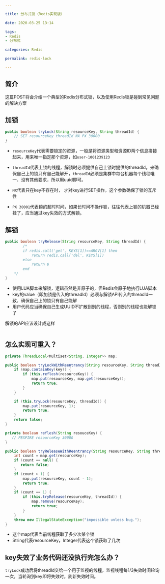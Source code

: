 ```yaml
---

title: 分布式锁（Redis实现版）

date: 2020-03-25 13:14

tags:
- Redis
- 分布式

categories: Redis

permalink: redis-lock

---
```


## 简介

这篇POST将会介绍一个典型的Redis分布式锁，以及使用Redis锁是碰到常见问题的解决方案



## 加锁

~~~java
public boolean tryLock(String resourceKey, String threadId) {
    // SET resourceKey threadId NX PX 30000
}
~~~

- `resourceKey`代表需要锁定的资源，一般是将资源类型和资源ID两个信息拼接起来，用来唯一指定那个资源，如`user-1001239123`

- `threadId`代表上锁的线程，解锁时必须提供自己上锁时提供的threadId，来确保自己上的锁只有自己能解开，`threadId`必须是集群中每台机器每个线程唯一，没有其他要求，所以用uuid即可。

- `NX`代表只在key不存在时， 才对key进行SET操作，这个参数确保了锁的互斥性
- `PX 30001`代表锁的超时时间，如果长时间不操作锁，往往代表上锁的机器已经挂了，应当通过key失效的方式解锁。



## 解锁



~~~java
public boolean tryRelease(String resourceKey, String threadId) {
		/*
        if redis.call('get', KEYS[1])==ARGV[1] then 
            return redis.call('del', KEYS[1])
        else
            return 0
        end
    */
}

~~~

- 使用LUA脚本来解锁，逻辑虽然是非原子的，但Redis会原子地执行LUA脚本
- key的value（即加锁是传入的threadId）必须与解锁API传入的threadId一致，确保自己上的锁只有自己能解
- 用户代码应当确保自己生成UUID不扩散到别的线程，否则别的线程也能解锁了

解锁的API应该设计成这样

~~~java

~~~

## 怎么实现可重入？

~~~java
private ThreadLocal<Multiset<String, Integer>> map;

public boolean tryLockWithReentrancy(String resourceKey, String threadId) {
    if (map.containKey(key)) {
        if (this.reflesh(resourceKey)) {
            map.put(resourceKey, map.get(resourceKey));
            return true;
        } 
    }

    if (this.tryLock(resourceKey, threadId)) {
        map.put(resourceKey, 1);
        return true;
    }
    return false;
}

private boolean reflesh(String resouceKey) {
   // PEXPIRE resourceKey 30000
}
~~~

~~~java
public boolean tryReleaseWithReentrancy(String resourceKey, String threadId) {
    int count = map.get(resourceKey);
    if (count == null) {
       return false;
    }
    if (count > 1) {
        map.put(resourceKey, count - 1);
        return true;
    }
    if (count == 1) {
        if (this.tryRelease(resourceKey, threadId)) {
            map.remove(resourceKey);
            return true;
        }
    }
    throw new IllegalStateException("impossible unless bug.");
}
~~~

- 这个map代表当前线程获取了多少次某个锁
- String代表resourceKey，Integer代表这个锁获取了几次



## key失效了业务代码还没执行完怎么办？

`tryLock`成功后将threadId交给一个用于监视的线程，监视线程每1/3失效时间轮询一次，当轮询到key即将失效时，刷新失效时间。




